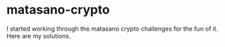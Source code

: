 # matasano-crypto
I started working through the matasano crypto challenges for the fun of it. Here are my solutions. 
